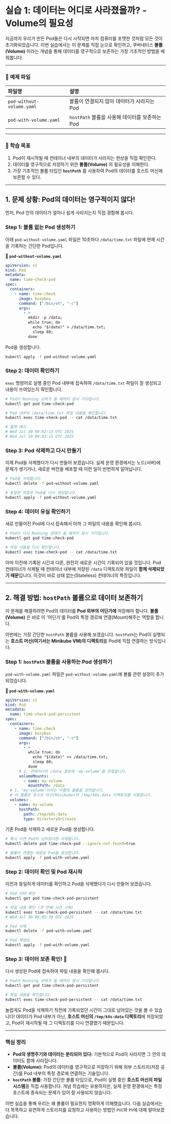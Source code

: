 # 실습 1: 데이터는 어디로 사라졌을까? - Volume의 필요성

지금까지 우리가 만든 Pod들은 다시 시작되면 마치 컴퓨터를 포맷한 것처럼 모든 것이 초기화되었습니다. 이번 실습에서는 이 문제를 직접 눈으로 확인하고, 쿠버네티스 **볼륨(Volume)** 이라는 개념을 통해 데이터를 영구적으로 보존하는 가장 기초적인 방법을 배워봅니다.

---

### 📂 예제 파일

| 파일명                    | 설명                                           |
| :------------------------ | :--------------------------------------------- |
| `pod-without-volume.yaml` | 볼륨이 연결되지 않아 데이터가 사라지는 Pod     |
| `pod-with-volume.yaml`    | `hostPath` 볼륨을 사용해 데이터를 보존하는 Pod |

---

### 🎯 학습 목표

1.  Pod이 재시작될 때 컨테이너 내부의 데이터가 사라지는 현상을 직접 확인한다.
2.  데이터를 영구적으로 저장하기 위한 **볼륨(Volume)** 의 필요성을 이해한다.
3.  가장 기초적인 볼륨 타입인 **`hostPath`** 를 사용하여 Pod의 데이터를 호스트 머신에 보존할 수 있다.

---

## 1\. 문제 상황: Pod의 데이터는 영구적이지 않다\!

먼저, Pod 안의 데이터가 얼마나 쉽게 사라지는지 직접 경험해 봅시다.

### Step 1: 볼륨 없는 Pod 생성하기

아래 `pod-without-volume.yaml` 파일은 10초마다 `/data/time.txt` 파일에 현재 시간을 기록하는 간단한 Pod입니다.

**📄 `pod-without-volume.yaml`**

```yaml
apiVersion: v1
kind: Pod
metadata:
  name: time-check-pod
spec:
  containers:
    - name: time-check
      image: busybox
      command: ["/bin/sh", "-c"]
      args:
        - >
          mkdir -p /data;
          while true; do
            echo "$(date)" > /data/time.txt;
            sleep 60;
          done
```

Pod을 생성합니다.

```bash
kubectl apply -f pod-without-volume.yaml
```

### Step 2: 데이터 확인하기

`exec` 명령어로 실행 중인 Pod 내부에 접속하여 `/data/time.txt` 파일이 잘 생성되고 내용이 쓰여있는지 확인합니다.

```bash
# Pod이 Running 상태가 될 때까지 잠시 기다립니다.
kubectl get pod time-check-pod

# Pod 내부의 /data/time.txt 파일 내용을 확인합니다.
kubectl exec time-check-pod -- cat /data/time.txt

# 출력 예시
# Wed Jul 30 09:02:15 UTC 2025
# Wed Jul 30 09:03:15 UTC 2025
```

### Step 3: Pod 삭제하고 다시 만들기

이제 Pod을 삭제했다가 다시 만들어 보겠습니다. 실제 운영 환경에서는 노드(서버)에 문제가 생기거나, 새로운 버전을 배포할 때 이런 일이 빈번하게 일어납니다.

```bash
# Pod을 삭제합니다.
kubectl delete -f pod-without-volume.yaml

# 동일한 파일로 Pod을 다시 생성합니다.
kubectl apply -f pod-without-volume.yaml
```

### Step 4: 데이터 유실 확인하기

새로 만들어진 Pod에 다시 접속해서 아까 그 파일의 내용을 확인해 봅시다.

```bash
# Pod이 다시 Running 상태가 될 때까지 잠시 기다립니다.
kubectl get pod time-check-pod

# 파일 내용을 다시 확인합니다.
kubectl exec time-check-pod -- cat /data/time.txt
```

아마 이전에 기록된 시간과 다른, 완전히 새로운 시간이 기록되어 있을 것입니다. Pod 컨테이너가 삭제될 때 컨테이너 내부에 저장된 `/data` 디렉토리와 파일이 **함께 삭제되었기 때문**입니다. 이것이 바로 상태 없는(Stateless) 컨테이너의 특징입니다.

---

## 2\. 해결 방법: `hostPath` 볼륨으로 데이터 보존하기

이 문제를 해결하려면 Pod의 데이터를 **Pod 외부의 어딘가에** 저장해야 합니다. **볼륨(Volume)** 은 바로 이 '어딘가'를 Pod의 특정 경로에 연결(Mount)해주는 역할을 합니다.

이번에는 가장 간단한 `hostPath` 볼륨을 사용해 보겠습니다. `hostPath`는 Pod이 실행되는 **호스트 머신(여기서는 Minikube VM)의 디렉토리**를 Pod에 직접 연결하는 방식입니다.

### Step 1: `hostPath` 볼륨을 사용하는 Pod 생성하기

`pod-with-volume.yaml` 파일은 `pod-without-volume.yaml`에 볼륨 관련 설정이 추가되었습니다.

**📄 `pod-with-volume.yaml`**

```yaml
apiVersion: v1
kind: Pod
metadata:
  name: time-check-pod-persistent
spec:
  containers:
    - name: time-check
      image: busybox
      command: ["/bin/sh", "-c"]
      args:
        - >
          while true; do
            echo "$(date)" >> /data/time.txt;
            sleep 60;
          done
      # 2. 컨테이너의 /data 경로에 'my-volume'을 연결합니다.
      volumeMounts:
        - name: my-volume
          mountPath: /data
  # 1. 'my-volume'이라는 이름의 볼륨을 정의합니다.
  # 이 볼륨은 호스트 머신(Minikube)의 /tmp/k8s-data 디렉토리를 사용합니다.
  volumes:
    - name: my-volume
      hostPath:
        path: /tmp/k8s-data
        type: DirectoryOrCreate
```

기존 Pod을 삭제하고 새로운 Pod을 생성합니다.

```bash
# 혹시 이전 Pod이 남아있다면 삭제합니다.
kubectl delete pod time-check-pod --ignore-not-found=true

# 볼륨이 연결된 새로운 Pod을 생성합니다.
kubectl apply -f pod-with-volume.yaml
```

### Step 2: 데이터 확인 및 Pod 재시작

이전과 동일하게 데이터를 확인하고 Pod을 삭제했다가 다시 만들어 보겠습니다.

```bash
# Pod 상태 확인
kubectl get pod time-check-pod-persistent

# 파일 내용 확인 (첫 번째 시간 기록)
kubectl exec time-check-pod-persistent -- cat /data/time.txt
# Wed Jul 30 09:05:30 UTC 2025

# Pod 삭제
kubectl delete -f pod-with-volume.yaml

# Pod 재생성
kubectl apply -f pod-with-volume.yaml
```

### Step 3: 데이터 보존 확인\! 🎉

다시 생성된 Pod에 접속하여 파일 내용을 확인해 봅시다.

```bash
# Pod이 Running 상태가 될 때까지 잠시 기다립니다.
kubectl get pod time-check-pod-persistent

# 파일 내용을 확인합니다.
kubectl exec time-check-pod-persistent -- cat /data/time.txt
```

놀랍게도 Pod을 삭제하기 직전에 기록되었던 시간이 그대로 남아있는 것을 볼 수 있습니다\! 데이터가 Pod 내부가 아닌, **호스트 머신의 `/tmp/k8s-data` 디렉토리**에 저장되었고, Pod이 재시작될 때 그 디렉토리를 다시 연결했기 때문입니다.

---

### 핵심 정리

- **Pod의 생명주기와 데이터는 분리되어 있다:** 기본적으로 Pod이 사라지면 그 안의 데이터도 함께 사라집니다.
- **볼륨(Volume):** Pod의 데이터를 영구적으로 저장하기 위해 외부 스토리지(저장 공간)를 Pod 내부의 특정 경로에 연결하는 기술입니다.
- **`hostPath` 볼륨:** 가장 간단한 볼륨 타입으로, Pod이 실행 중인 **호스트 머신의 파일 시스템**을 직접 사용합니다. 개념 학습에는 유용하지만, 실제 운영 환경에서는 특정 호스트에 종속되는 문제가 있어 잘 사용되지 않습니다.

이번 실습을 통해 우리는 왜 볼륨이 필요한지 명확하게 이해했습니다. 다음 실습에서는 더 똑똑하고 유연하게 스토리지를 요청하고 사용하는 방법인 `PVC`와 `PV`에 대해 알아보겠습니다.
